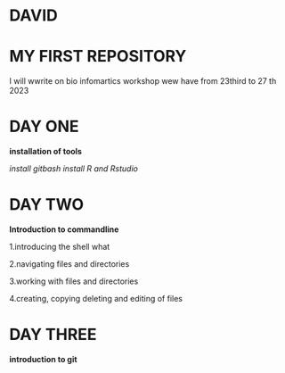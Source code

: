# DAVID

# MY FIRST REPOSITORY

I will wwrite on bio infomartics workshop wew have from 23third to 27 th 2023

# DAY ONE
**installation of tools**


*install gitbash*
*install R and Rstudio*


# DAY TWO


**Introduction to commandline**

1.introducing the shell what

2.navigating files and directories

3.working with files and directories

4.creating, copying deleting and editing of files


# DAY THREE

**introduction to git**

